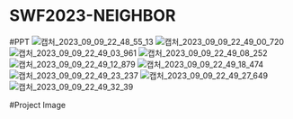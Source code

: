 # SWF2023-NEIGHBOR

#PPT
![캡처_2023_09_09_22_48_55_13](https://github.com/arypte/SWF2023-NEIGHBOR/assets/107535534/b074868a-9c2f-42ef-ac9b-d31ac7ccc9c9)
![캡처_2023_09_09_22_49_00_720](https://github.com/arypte/SWF2023-NEIGHBOR/assets/107535534/62734006-5090-448e-8ab8-2a61f4cafb4c)
![캡처_2023_09_09_22_49_03_961](https://github.com/arypte/SWF2023-NEIGHBOR/assets/107535534/e7a85ae3-19dd-474a-9c4d-6b62d0a43552)
![캡처_2023_09_09_22_49_08_252](https://github.com/arypte/SWF2023-NEIGHBOR/assets/107535534/5801e542-3433-44c9-9bb4-72723b259529)
![캡처_2023_09_09_22_49_12_879](https://github.com/arypte/SWF2023-NEIGHBOR/assets/107535534/54d0f697-3d3b-4268-93a0-4420bc2682fc)
![캡처_2023_09_09_22_49_18_474](https://github.com/arypte/SWF2023-NEIGHBOR/assets/107535534/dfc71bfd-6751-44ea-8891-e726b56a3b17)
![캡처_2023_09_09_22_49_23_237](https://github.com/arypte/SWF2023-NEIGHBOR/assets/107535534/4f5bec09-326b-4499-a9f1-70893815ec3b)
![캡처_2023_09_09_22_49_27_649](https://github.com/arypte/SWF2023-NEIGHBOR/assets/107535534/b09131aa-54e0-4e1a-a020-a28586068275)
![캡처_2023_09_09_22_49_32_39](https://github.com/arypte/SWF2023-NEIGHBOR/assets/107535534/30fe89f3-5fd8-4145-9201-8849c34837b4)

#Project Image
